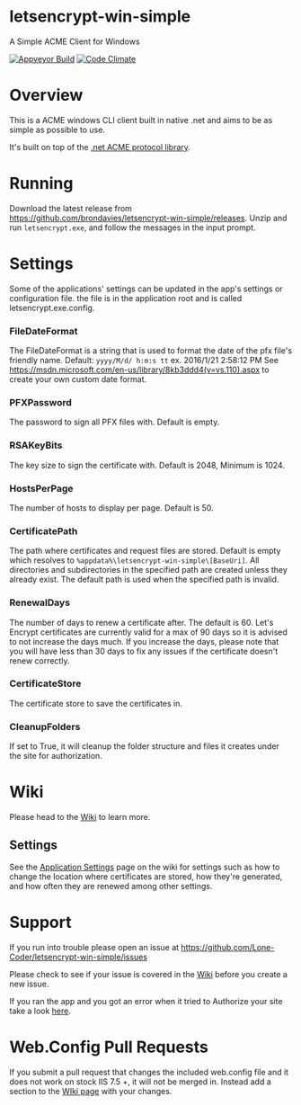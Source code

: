 # letsencrypt-win-simple
A Simple ACME Client for Windows

[![Appveyor Build](https://ci.appveyor.com/api/projects/status/8eoftpjpyyja2j7p?svg=true)](https://ci.appveyor.com/project/brondavies/letsencrypt-win-simple/build/artifacts)
[![Code Climate](https://codeclimate.com/github/brondavies/letsencrypt-win-simple.png)](https://codeclimate.com/github/brondavies/letsencrypt-win-simple)

# Overview

This is a ACME windows CLI client built in native .net and aims to be as simple as possible to use.

It's built on top of the [.net ACME protocol library](https://github.com/ebekker/ACMESharp).

# Running

Download the latest release from https://github.com/brondavies/letsencrypt-win-simple/releases. Unzip and run `letsencrypt.exe`, and follow the messages in the input prompt.

# Settings

Some of the applications' settings can be updated in the app's settings or configuration file. the file is in the application root and is called letsencrypt.exe.config.

### FileDateFormat

The FileDateFormat is a string that is used to format the date of the pfx file's friendly name.
Default: ```yyyy/M/d/ h:m:s tt``` ex. 2016/1/21 2:58:12 PM
See https://msdn.microsoft.com/en-us/library/8kb3ddd4(v=vs.110).aspx to create your own custom date format.

### PFXPassword

The password to sign all PFX files with. Default is empty.

### RSAKeyBits

The key size to sign the certificate with. Default is 2048, Minimum is 1024.

### HostsPerPage

The number of hosts to display per page. Default is 50.

### CertificatePath

The path where certificates and request files are stored.
Default is empty which resolves to `%appdata%\letsencrypt-win-simple\[BaseUri]`.
All directories and subdirectories in the specified path are created unless they already exist.
The default path is used when the specified path is invalid.

### RenewalDays

The number of days to renew a certificate after.
The default is 60. Let's Encrypt certificates are currently valid for a max of 90 days so it is advised to not increase the days much.
If you increase the days, please note that you will have less than 30 days to fix any issues if the certificate doesn't renew correctly.

### CertificateStore

The certificate store to save the certificates in.

### CleanupFolders

If set to True, it will cleanup the folder structure and files it creates under the site for authorization.

# Wiki

Please head to the [Wiki](https://github.com/Lone-Coder/letsencrypt-win-simple/wiki) to learn more.

## Settings

See the [Application Settings](https://github.com/Lone-Coder/letsencrypt-win-simple/wiki/Application-Settings) page on the wiki for settings such as how to change the location where certificates are stored, how they're generated, and how often they are renewed among other settings.

# Support

If you run into trouble please open an issue at https://github.com/Lone-Coder/letsencrypt-win-simple/issues

Please check to see if your issue is covered in the [Wiki](https://github.com/Lone-Coder/letsencrypt-win-simple/wiki) before you create a new issue.

If you ran the app and you got an error when it tried to Authorize your site take a look [here](https://github.com/Lone-Coder/letsencrypt-win-simple/wiki/web.config).

# Web.Config Pull Requests

If you submit a pull request that changes the included web.config file and it does not work on stock IIS 7.5 +, it will not be merged in. Instead add a section to the [WIki page](https://github.com/Lone-Coder/letsencrypt-win-simple/wiki/web.config) with your changes.

